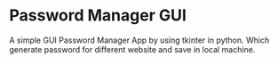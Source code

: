 # Password Manager GUI

A simple GUI Password Manager App by using tkinter in python.
Which generate password for different website and save in local machine.
